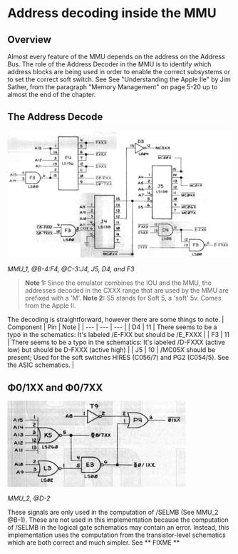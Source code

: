 # Address decoding inside the MMU

## Overview

Almost every feature of the MMU depends on the address on the Address Bus. The role of the Address Decoder in the MMU is to identify which address blocks are being used in order to enable the correct subsystems or to set the correct soft switch. See See "Understanding the Apple IIe" by Jim Sather, from the paragraph "Memory Management" on page 5-20 up to almost the end of the chapter.

## The Address Decode
<a align="center" href="/Schematics/MMU_1.jpg">
    <img src="/resources/mmu-address-decode.png" style="width: 820px"/>
</a>
<p><i>MMU_1, @B-4:F4, @C-3:J4, J5, D4, and F3</i></p>

> **Note 1:** Since the emulator combines the IOU and the MMU, the addresses decoded in the CXXX range that are used by the MMU are prefixed with a 'M'.
> **Note 2:** S5 stands for Soft 5, a 'soft' 5v. Comes from the Apple II.

The decoding is straightforward, however there are some things to note.
| Component | Pin | Note |
| --- | --- | --- |
| D4 | 11 | There seems to be a typo in the schematics: It's labeled /E-FXX but should be /E_FXXX |
| F3 | 11 | There seems to be a typo in the schematics: It's labeled /D-FXXX (active low) but should be D-FXXX (active high) |
| J5 | 10 | /MC05X should be present;  Used for the soft switches HIRES (C056/7) and PG2 (C054/5). See the ASIC schematics. |

## Φ0/1XX and Φ0/7XX

<a align="center" href="/Schematics/MMU_2.jpg">
    <img src="/resources/mmu-address-decode-2.png" style="width: 400px"/>
</a>
<p><i>MMU_2, @D-2</i></p>

These signals are only used in the computation of /SELMB (See MMU_2 @B-1). These are not used in this implementation because the computation of /SELMB in the logical gate schematics may contain an error. Instead, this implementation uses the computation from the transistor-level schematics which are both correct and much simpler. See ** FIXME **


